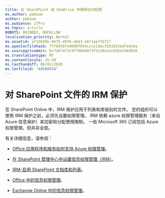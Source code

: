 ```yaml
---
title: 在 SharePoint 或 OneDrive 中限制访问权限
ms.author: pebaum
author: pebaum
ms.audience: ITPro
ms.topic: article
ROBOTS: NOINDEX, NOFOLLOW
localization_priority: Normal
ms.assetid: af1b936b-0475-497b-a6d3-e671aef7b717
ms.openlocfilehash: 77f9938fe40d9f693ccce1dac3581625ed7e424a
ms.sourcegitcommit: bc7d6f4f3c9f7060d073f5130e1ec856e248d020
ms.translationtype: MT
ms.contentlocale: zh-CN
ms.lasthandoff: 06/02/2020
ms.locfileid: "44509554"
---
```

# <a name="irm-protection-to-sharepoint-files"></a>对 SharePoint 文件的 IRM 保护


在 SharePoint Online 中，IRM 保护应用于列表和库级别的文件。 您的组织可以使用 IRM 保护之前，必须先设置权限管理。 IRM 依赖 azure 权限管理服务（来自 Azure 信息保护）来加密和分配使用限制。 一些 Microsoft 365 订阅包括 Azure 权限管理，但并非全部。 

有关详细信息，请参阅：

- [Office 应用程序和服务如何支持 Azure 权限管理](https://docs.microsoft.com/azure/information-protection/understand-explore/office-apps-services-support)。

- [在 SharePoint 管理中心中设置信息权限管理（IRM）](https://docs.microsoft.com/microsoft-365/compliance/set-up-irm-in-sp-admin-center)。

- [IRM-启用 SharePoint 文档库和列表](https://docs.microsoft.com/microsoft-365/compliance/set-up-irm-in-sp-admin-center#irm-enable-sharepoint-document-libraries-and-lists)。

- [Office 中的信息权限管理](https://support.office.com/Article/Information-Rights-Management-in-Office-c7a70797-6b1e-493f-acf7-92a39b85e30c)。

- [Exchange Online 中的信息权限管理](https://docs.microsoft.com/microsoft-365/compliance/information-rights-management-in-exchange-online)。


